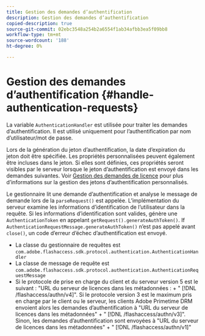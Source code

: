 ```yaml
---
title: Gestion des demandes d’authentification
description: Gestion des demandes d’authentification
copied-description: true
source-git-commit: 02ebc3548a254b2a6554f1ab34afbb3ea5f09bb8
workflow-type: tm+mt
source-wordcount: '188'
ht-degree: 0%

---
```


# Gestion des demandes d’authentification {#handle-authentication-requests}

La variable `AuthenticationHandler` est utilisée pour traiter les demandes d’authentification. Il est utilisé uniquement pour l’authentification par nom d’utilisateur/mot de passe.

Lors de la génération du jeton d’authentification, la date d’expiration du jeton doit être spécifiée. Les propriétés personnalisées peuvent également être incluses dans le jeton. Si elles sont définies, ces propriétés seront visibles par le serveur lorsque le jeton d’authentification est envoyé dans les demandes suivantes. Voir [Gestion des demandes de licence](../../protecting-content/implementing-the-license-server/handling-license-reqs/license-handling-classes.md) pour plus d’informations sur la gestion des jetons d’authentification personnalisés.

Le gestionnaire lit une demande d’authentification et analyse le message de demande lors de la `parseRequest()` est appelée. L’implémentation du serveur examine les informations d’identification de l’utilisateur dans la requête. Si les informations d’identification sont valides, génère une `AuthenticationToken` en appelant `getRequest().generateAuthToken()`. If `AuthenticationRequestMessage.generateAuthToken()` n’est pas appelé avant `close()`, un code d’erreur d’échec d’authentification est envoyé.

* La classe du gestionnaire de requêtes est `com.adobe.flashaccess.sdk.protocol.authentication.AuthenticationHandler`
* La classe de message de requête est `com.adobe.flashaccess.sdk.protocol.authentication.AuthenticationRequestMessage`
* Si le protocole de prise en charge du client et du serveur version 5 est le suivant : &quot;URL du serveur de licences dans les métadonnées : + &quot; [!DNL /flashaccess/authn/v4]&quot;. Si le protocole version 3 est le maximum pris en charge par le client ou le serveur, les clients Adobe Primetime DRM envoient alors les demandes d’authentification à &quot;URL du serveur de licences dans les métadonnées&quot; + &quot; [!DNL /flashaccess/authn/v3]&quot;. Sinon, les demandes d’authentification sont envoyées à &quot;URL du serveur de licences dans les métadonnées&quot; + &quot; [!DNL /flashaccess/authn/v1]&quot;
